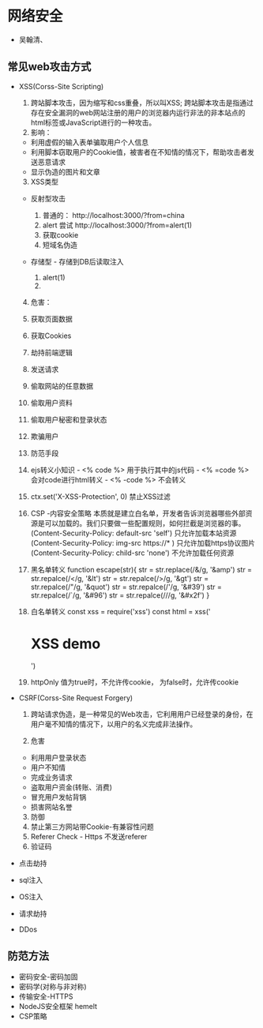 # 网络安全
  - 吴翰清、 
## 常见web攻击方式
  - XSS(Corss-Site Scripting)
    1. 跨站脚本攻击，因为缩写和css重叠，所以叫XSS;
    跨站脚本攻击是指通过存在安全漏洞的web网站注册的用户的浏览器内运行非法的非本站点的html标签或JavaScript进行的一种攻击。
    2. 影响：
      - 利用虚假的输入表单骗取用户个人信息
      - 利用脚本窃取用户的Cookie值，被害者在不知情的情况下，帮助攻击者发送恶意请求
      - 显示伪造的图片和文章
    3. XSS类型
      - 反射型攻击
        1. 普通的： http://localhost:3000/?from=china
        2. alert 尝试 http://localhost:3000/?from=<srcipt>alert(1)</script>
        3. 获取cookie
        4. 短域名伪造

      - 存储型 - 存储到DB后读取注入
        1. <srcipt>alert(1)</script>
        2. <srcipt src="http:localhost:4000/hack.js"></script>
    4. 危害：
      1. 获取页面数据
      2. 获取Cookies
      3. 劫持前端逻辑
      4. 发送请求
      5. 偷取网站的任意数据
      6. 偷取用户资料
      7. 偷取用户秘密和登录状态
      8. 欺骗用户
    5. 防范手段
      1. ejs转义小知识
        - <% code %> 用于执行其中的js代码
        - <% =code %> 会对code进行html转义
        - <% -code %> 不会转义

      2. ctx.set('X-XSS-Protection', 0) 禁止XSS过滤
      3. CSP -内容安全策略  本质就是建立白名单，开发者告诉浏览器哪些外部资源是可以加载的。我们只要做一些配置规则，如何拦截是浏览器的事。
      (Content-Security-Policy: default-src 'self') 只允许加载本站资源
      (Content-Security-Policy: img-src https://* ) 只允许加载https协议图片
      (Content-Security-Policy: child-src 'none') 不允许加载任何资源
      4. 黑名单转义
      function escape(str){
        str = str.replace(/&/g, '&amp')
        str = str.repalce(/</g, '&lt')
        str = str.repalce(/>/g, '&gt')
        str = str.repalce(/"/g, '&quot')
        str = str.repalce(/'/g, '&#39')
        str = str.repalce(/`/g, '&#96')
        str = str.repalce(/\//g, '&#x2f')
      }
      5. 白名单转义
        const xss = require('xss')
        const html = xss('<h1>XSS demo</h1><script>alert(123)</script>')
      6. httpOnly
        值为true时，不允许传cookie， 为false时，允许传cookie

  - CSRF(Corss-Site Request Forgery)
    1. 跨站请求伪造，是一种常见的Web攻击，它利用用户已经登录的身份，在用户毫不知情的情况下，以用户的名义完成非法操作。

    2. 危害
      - 利用用户登录状态
      - 用户不知情
      - 完成业务请求
      - 盗取用户资金(转账、消费)
      - 冒充用户发帖背锅
      - 损害网站名誉

    3. 防御
      1. 禁止第三方网站带Cookie-有兼容性问题
      2. Referer Check - Https 不发送referer
      3. 验证码

  - 点击劫持
  - sql注入
  - OS注入
  - 请求劫持
  - DDos


## 防范方法
  - 密码安全-密码加固
  - 密码学(对称与非对称)
  - 传输安全-HTTPS
  - NodeJS安全框架 hemelt
  - CSP策略
